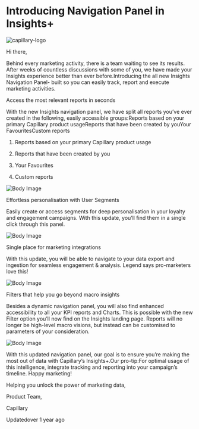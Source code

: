 # Introducing Navigation Panel in Insights+

![capillary-logo](https://s3.amazonaws.com/fileservice.in/intouch_creative_assets/70a53529-302b-4b1e-a9f4-b8efee11.png)

Hi there,

Behind every marketing activity, there is a team waiting to see its results. After weeks of countless discussions with some of you, we have made your Insights experience better than ever before.Introducing the all new Insights Navigation Panel- built so you can easily track, report and execute marketing activities.

Access the most relevant reports in seconds

With the new Insights navigation panel, we have split all reports you’ve ever created in the following, easily accessible groups:Reports based on your primary Capillary product usageReports that have been created by youYour FavouritesCustom reports

1. Reports based on your primary Capillary product usage

2. Reports that have been created by you

3. Your Favourites

4. Custom reports

![Body Image](https://s3.amazonaws.com/fileservice.in/intouch_creative_assets/c917b1a9-0fc0-4f7d-98b8-c23e167b.gif)

Effortless personalisation with User Segments

Easily create or access segments for deep personalisation in your loyalty and engagement campaigns. With this update, you’ll find them in a single click through this panel.

![Body Image](https://s3.amazonaws.com/fileservice.in/intouch_creative_assets/7a33cf1d-145e-42cf-af70-4fb5b28d.gif)

Single place for marketing integrations

With this update, you will be able to navigate to your data export and ingestion for seamless engagement & analysis. Legend says pro-marketers love this!

![Body Image](https://s3.amazonaws.com/fileservice.in/intouch_creative_assets/8c50252b-3ac7-496b-864a-e03026f3.gif)

Filters that help you go beyond macro insights

Besides a dynamic navigation panel, you will also find enhanced accessibility to all your KPI reports and Charts. This is possible with the new Filter option you’ll now find on the Insights landing page. Reports will no longer be high-level macro visions, but instead can be customised to parameters of your consideration.

![Body Image](https://s3.amazonaws.com/fileservice.in/intouch_creative_assets/a82e57ef-d3b6-4fb2-a7ff-453d0101.gif)

With this updated navigation panel, our goal is to ensure you’re making the most out of data with Capillary’s Insights+.Our pro-tip:For optimal usage of this intelligence, integrate tracking and reporting into your campaign’s timeline. Happy marketing!

Helping you unlock the power of marketing data,

Product Team,

Capillary

Updatedover 1 year ago